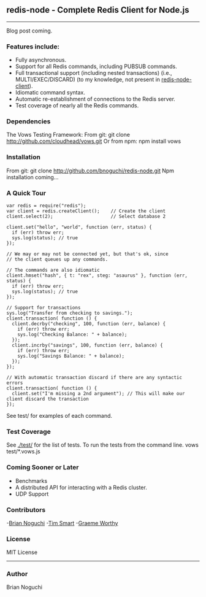 ## redis-node - Complete Redis Client for Node.js
---

Blog post coming.

### Features include:
- Fully asynchronous.
- Support for all Redis commands, including PUBSUB commands.
- Full transactional support (including nested transactions) (i.e., MULTI/EXEC/DISCARD) (to my knowledge, not present in [redis-node-client](http://github.com/fictorial/redis-node-client)).
- Idiomatic command syntax.
- Automatic re-establishment of connections to the Redis server.
- Test coverage of nearly all the Redis commands.

### Dependencies
The Vows Testing Framework:
From git:
    git clone http://github.com/cloudhead/vows.git
Or from npm:
    npm install vows

### Installation
From git:
    git clone http://github.com/bnoguchi/redis-node.git
Npm installation coming...

### A Quick Tour
    var redis = require("redis");
    var client = redis.createClient();    // Create the client
    client.select(2);                     // Select database 2

    client.set("hello", "world", function (err, status) {
      if (err) throw err;
      sys.log(status); // true
    });

    // We may or may not be connected yet, but that's ok, since
    // the client queues up any commands.

    // The commands are also idiomatic
    client.hmset("hash", { t: "rex", steg: "asaurus" }, function (err, status) {
      if (err) throw err;
      sys.log(status); // true
    });

    // Support for transactions
    sys.log("Transfer from checking to savings.");
    client.transaction( function () {
      client.decrby("checking", 100, function (err, balance) {
        if (err) throw err;
        sys.log("Checking Balance: " + balance);
      });
      client.incrby("savings", 100, function (err, balance) {
        if (err) throw err;
        sys.log("Savings Balance: " + balance);
      });
    });

    // With automatic transaction discard if there are any syntactic errors
    client.transaction( function () {
      client.set("I'm missing a 2nd argument"); // This will make our client discard the transaction
    });

See test/ for examples of each command.

### Test Coverage
See [./test/](http://github.com/bnoguchi/redis-node) for the list of tests.
To run the tests from the command line.
    vows test/*.vows.js

### Coming Sooner or Later
- Benchmarks
- A distributed API for interacting with a Redis cluster.
- UDP Support

### Contributors
-[Brian Noguchi](http://github.com/bnoguchi)
-[Tim Smart](http://github.com/Tim-Smart)
-[Graeme Worthy](http://github.com/graemeworthy)

### License
MIT License

---
### Author
Brian Noguchi
